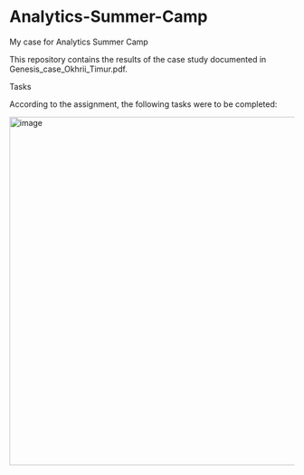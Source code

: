 # Analytics-Summer-Camp
My case for Analytics Summer Camp

This repository contains the results of the case study documented in Genesis_case_Okhrii_Timur.pdf.

Tasks

According to the assignment, the following tasks were to be completed:

<img width="1200" height="615" alt="image" src="https://github.com/user-attachments/assets/aaeb8f75-fb4e-435c-9a3e-13f376e21aff" />
